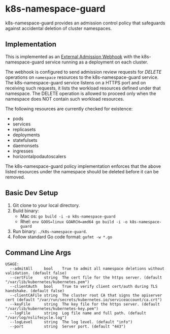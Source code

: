 # k8s-namespace-guard

k8s-namespace-guard provides an admission control policy that safeguards against accidental deletion of cluster namespaces.

## Implementation

This is implemented as an [External Admission Webhook](https://kubernetes.io/docs/admin/extensible-admission-controllers/#external-admission-webhooks) with the k8s-namespace-guard service running as a deployment on each cluster.  

The webhook is configured to send admission review requests for *DELETE* operations on `namespace` resources to the k8s-namespace-guard service. 
The k8s-namespace-guard service listens on a HTTPS port and on receiving such requests, it lists the workload resources defined under that namespace.
The DELETE operation is allowed to proceed only when the namespace does NOT contain such workload resources.

The following resources are currently checked for existence:
- pods
- services
- replicasets
- deployments
- statefulsets
- daemonsets
- ingresses
- horizontalpodautoscalers

The k8s-namespace-guard policy implementation enforces that the above listed resources under the namespace should be deleted before it can be removed.   

## Basic Dev Setup

1. Git clone to your local directory.
2. Build binary:
    - Mac os: `go build -i -o k8s-namespace-guard`
    - Rhel: `env GOOS=linux GOARCH=amd64 go build -i -o k8s-namespace-guard`
3. Run binary: `./k8s-namespace-guard`.
4. Follow standard Go code format: `gofmt -w *.go`

## Command Line Args

```
USAGE:
  --admitAll     bool    True to admit all namespace deletions without validation. (default false)
  --certFile     string  The cert file for the https server. (default "/var/lib/kubernetes/kubernetes.pem")
  --clientAuth   bool    True to verify client cert/auth during TLS handshake. (default false)
  --clientCAFile string  The cluster root CA that signs the apiserver cert (default "/var/run/secrets/kubernetes.io/serviceaccount/ca.crt")
  --keyFile      string  The key file for the https server. (default "/var/lib/kubernetes/kubernetes-key.pem")
  --logFile      string  Log file name and full path. (default "/var/log/nslifecycle.log")
  --logLevel     string  The log level. (default "info")
  --port         string  Server port. (default "443")
```
